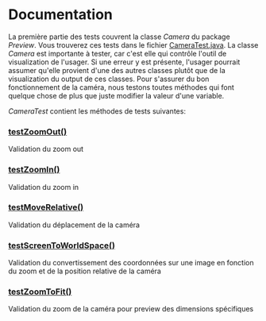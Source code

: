 # Documentation

La première partie des tests couvrent la classe *Camera* du package *Preview*. Vous trouverez ces tests dans le fichier [CameraTest.java](https://github.com/HarryGeoffrion/Makelangelo-software/blob/camera_tests/src/test/java/com/marginallyclever/makelangelo/preview/CameraTest.java). La classe *Camera* est importante à tester, car c'est elle qui contrôle l'outil de visualization de l'usager. Si une erreur y est présente, l'usager pourrait assumer qu'elle provient d'une des autres classes plutôt que de la visualization du output de ces classes. Pour s'assurer du bon fonctionnement de la caméra, nous testons toutes méthodes qui font quelque chose de plus que juste modifier 
la valeur d'une variable.

*CameraTest* contient les méthodes de tests suivantes:

### [testZoomOut()](https://github.com/HarryGeoffrion/Makelangelo-software/blob/camera_tests/src/test/java/com/marginallyclever/makelangelo/preview/CameraTest.java#:~:text=testZoomIn)
Validation du zoom out  

### [testZoomIn()](https://github.com/HarryGeoffrion/Makelangelo-software/blob/camera_tests/src/test/java/com/marginallyclever/makelangelo/preview/CameraTest.java#:~:text=testZoomOut)
Validation du zoom in

### [testMoveRelative()](https://github.com/HarryGeoffrion/Makelangelo-software/blob/camera_tests/src/test/java/com/marginallyclever/makelangelo/preview/CameraTest.java#:~:text=testMoveRelative)
Validation du déplacement de la caméra

### [testScreenToWorldSpace()](https://github.com/HarryGeoffrion/Makelangelo-software/blob/camera_tests/src/test/java/com/marginallyclever/makelangelo/preview/CameraTest.java#:~:text=testScreenToWorldSpace)
Validation du convertissement des coordonnées sur une image en fonction du zoom et de la position relative de la caméra

### [testZoomToFit()](https://github.com/HarryGeoffrion/Makelangelo-software/blob/camera_tests/src/test/java/com/marginallyclever/makelangelo/preview/CameraTest.java#:~:text=testZoomToFit)
Validation du zoom de la caméra pour preview des dimensions spécifiques